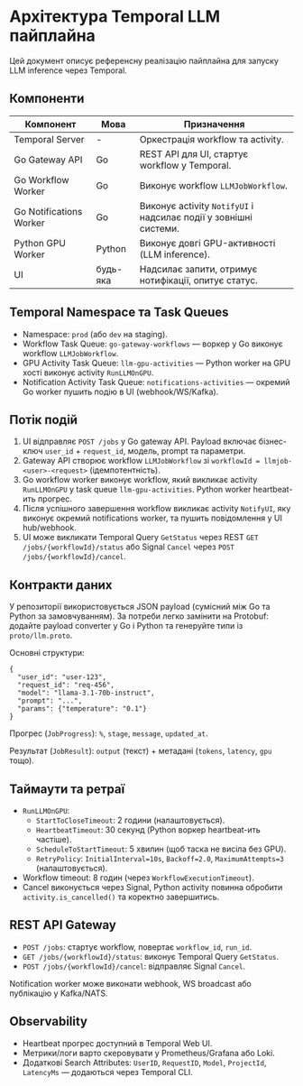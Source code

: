 # Архітектура Temporal LLM пайплайна

Цей документ описує референсну реалізацію пайплайна для запуску LLM inference через Temporal.

## Компоненти

| Компонент | Мова | Призначення |
|-----------|------|-------------|
| Temporal Server | - | Оркестрація workflow та activity. |
| Go Gateway API | Go | REST API для UI, стартує workflow у Temporal. |
| Go Workflow Worker | Go | Виконує workflow `LLMJobWorkflow`. |
| Go Notifications Worker | Go | Виконує activity `NotifyUI` і надсилає події у зовнішні системи. |
| Python GPU Worker | Python | Виконує довгі GPU-активності (LLM inference). |
| UI | будь-яка | Надсилає запити, отримує нотифікації, опитує статус. |

## Temporal Namespace та Task Queues

- Namespace: `prod` (або `dev` на staging).
- Workflow Task Queue: `go-gateway-workflows` — воркер у Go виконує workflow `LLMJobWorkflow`.
- GPU Activity Task Queue: `llm-gpu-activities` — Python worker на GPU хості виконує activity `RunLLMOnGPU`.
- Notification Activity Task Queue: `notifications-activities` — окремий Go worker пушить подію в UI (webhook/WS/Kafka).

## Потік подій

1. UI відправляє `POST /jobs` у Go gateway API. Payload включає бізнес-ключ `user_id` + `request_id`, модель, prompt та параметри.
2. Gateway API створює workflow `LLMJobWorkflow` зі `workflowId = llmjob-<user>-<request>` (ідемпотентність).
3. Go workflow worker виконує workflow, який викликає activity `RunLLMOnGPU` у task queue `llm-gpu-activities`. Python worker heartbeat-ить прогрес.
4. Після успішного завершення workflow викликає activity `NotifyUI`, яку виконує окремий notifications worker, та пушить повідомлення у UI hub/webhook.
5. UI може викликати Temporal Query `GetStatus` через REST `GET /jobs/{workflowId}/status` або Signal `Cancel` через `POST /jobs/{workflowId}/cancel`.

## Контракти даних

У репозиторії використовується JSON payload (сумісний між Go та Python за замовчуванням). За потреби легко замінити на Protobuf: додайте payload converter у Go і Python та генеруйте типи із `proto/llm.proto`.

Основні структури:

```jsonc
{
  "user_id": "user-123",
  "request_id": "req-456",
  "model": "llama-3.1-70b-instruct",
  "prompt": "...",
  "params": {"temperature": "0.1"}
}
```

Прогрес (`JobProgress`): `%`, `stage`, `message`, `updated_at`.

Результат (`JobResult`): `output` (текст) + метадані (`tokens`, `latency`, `gpu` тощо).

## Таймаути та ретраї

- `RunLLMOnGPU`:
  - `StartToCloseTimeout`: 2 години (налаштовується).
  - `HeartbeatTimeout`: 30 секунд (Python воркер heartbeat-ить частіше).
  - `ScheduleToStartTimeout`: 5 хвилин (щоб таска не висіла без GPU).
  - `RetryPolicy`: `InitialInterval=10s`, `Backoff=2.0`, `MaximumAttempts=3` (налаштовується).
- Workflow timeout: 8 годин (через `WorkflowExecutionTimeout`).
- Cancel виконується через Signal, Python activity повинна обробити `activity.is_cancelled()` та коректно завершитись.

## REST API Gateway

- `POST /jobs`: стартує workflow, повертає `workflow_id`, `run_id`.
- `GET /jobs/{workflowId}/status`: виконує Temporal Query `GetStatus`.
- `POST /jobs/{workflowId}/cancel`: відправляє Signal `Cancel`.

Notification worker може виконати webhook, WS broadcast або публікацію у Kafka/NATS.

## Observability

- Heartbeat прогрес доступний в Temporal Web UI.
- Метрики/логи варто скеровувати у Prometheus/Grafana або Loki.
- Додаткові Search Attributes: `UserID`, `RequestID`, `Model`, `ProjectId`, `LatencyMs` — додаються через Temporal CLI.
